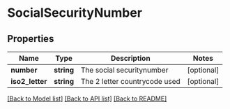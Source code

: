 # SocialSecurityNumber

## Properties
Name | Type | Description | Notes
------------ | ------------- | ------------- | -------------
**number** | **string** | The social securitynumber | [optional] 
**iso2_letter** | **string** | The 2 letter countrycode used | [optional] 

[[Back to Model list]](../../README.md#documentation-for-models) [[Back to API list]](../../README.md#documentation-for-api-endpoints) [[Back to README]](../../README.md)

